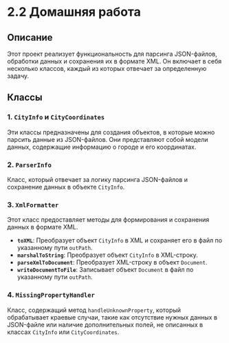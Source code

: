 # 2.2 Домашняя работа

## Описание
Этот проект реализует функциональность для парсинга JSON-файлов, обработки данных и сохранения их в формате XML. Он включает в себя несколько классов, каждый из которых отвечает за определенную задачу.

## Классы

### 1. `CityInfo` и `CityCoordinates`
Эти классы предназначены для создания объектов, в которые можно парсить данные из JSON-файлов. Они представляют собой модели данных, содержащие информацию о городе и его координатах.

### 2. `ParserInfo`
Класс, который отвечает за логику парсинга JSON-файлов и сохранение данных в объекте `CityInfo`.

### 3. `XmlFormatter`
Этот класс предоставляет методы для формирования и сохранения данных в формате XML.

- **`toXML`**: Преобразует объект `CityInfo` в XML и сохраняет его в файл по указанному пути `outPath`.
- **`marshalToString`**: Преобразует объект `CityInfo` в XML-строку.
- **`parseXmlToDocument`**: Преобразует XML-строку в объект `Document`.
- **`writeDocumentToFile`**: Записывает объект `Document` в файл по указанному пути `outPath`.

### 4. `MissingPropertyHandler`
Класс, содержащий метод `handleUnknownProperty`, который обрабатывает краевые случаи, такие как отсутствие нужных данных в JSON-файле или наличие дополнительных полей, не описанных в классах `CityInfo` или `CityCoordinates`.